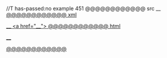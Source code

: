 //T has-passed:no
example 451
@@@@@@@@@@@@ src
__<a href="__">
@@@@@@@@@@@@ xml
<?xml version="1.0" encoding="UTF-8"?>
<!DOCTYPE document SYSTEM "CommonMark.dtd">
<document xmlns="http://commonmark.org/xml/1.0">
  <paragraph>
    <text>__</text>
    <html_inline>&lt;a href=&quot;__&quot;&gt;</html_inline>
  </paragraph>
</document>
@@@@@@@@@@@@ html
<p>__<a href="__"></p>
@@@@@@@@@@@@
